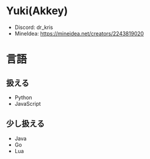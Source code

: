 # Yuki(Akkey)
- Discord: dr_kris
- MineIdea: https://mineidea.net/creators/2243819020

# 言語
## 扱える
- Python
- JavaScript
## 少し扱える
- Java
- Go
- Lua

